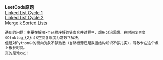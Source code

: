 **LeetCode原题**  
[Linked List Cycle 1](https://leetcode.com/problems/linked-list-cycle/)  
[Linked List Cycle 2](https://leetcode.com/problems/linked-list-cycle-ii/)  
[Merge k Sorted Lists](https://leetcode.com/problems/merge-k-sorted-lists/)  
```
遇到的问题：主要在解决k个已排序好的链表合并过程中，想用分治思想，在时间复杂度$O(nklog_{2}n)$空间复杂度为常数下解决，  
但是对Python中的面向对象不够熟悉（当然根源还是数据结构知识不够扎实），导致卡在这个点上很长时间。  
真的是难cai！
```
